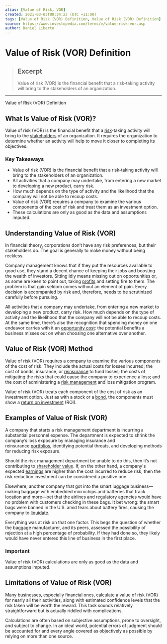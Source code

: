 ```yaml
---
alias: [Value of Risk, VOR]
created: 2021-03-03T00:34:23 (UTC +11:00)
tags: [Value of Risk (VOR) Definition, Value of Risk (VOR) Definition]
source: https://www.investopedia.com/terms/v/value-risk-vor.asp
author: Daniel Liberto
---
```


# Value of Risk (VOR) Definition

> ## Excerpt
> Value of risk (VOR) is the financial benefit that a risk-taking activity will bring to the stakeholders of an organization.

---

Value of Risk (VOR) Definition
## What Is Value of Risk (VOR)?

Value of risk (VOR) is the financial benefit that a [risk](https://www.investopedia.com/terms/r/risk.asp)\-taking activity will bring to the [stakeholders](https://www.investopedia.com/terms/s/stakeholder.asp) of an organization. It requires the organization to determine whether an activity will help to move it closer to completing its objectives.

### Key Takeaways

-   Value of risk (VOR) is the financial benefit that a risk-taking activity will bring to the stakeholders of an organization.
-   All activities that a company may undertake, from entering a new market to developing a new product, carry risk. 
-   How much depends on the type of activity and the likelihood that the company will not be able to recoup costs.
-   Value of risk (VOR) requires a company to examine the various components of the cost of risk and treat them as an investment option.
-   These calculations are only as good as the data and assumptions imputed. 

## Understanding Value of Risk (VOR)

In financial theory, corporations don’t have any risk preferences, but their stakeholders do. The goal is generally to make money without being reckless.

Company management knows that if they put the resources available to good use, they stand a decent chance of keeping their jobs and boosting the wealth of investors. Sitting idly means missing out on opportunities or, as some are keen to point out, taking [profits](https://www.investopedia.com/terms/p/profit.asp) and setting fire to them. The problem is that gain seldom comes without an element of pain. Every decision is accompanied by risk and, therefore, needs to be scrutinized carefully before pursuing.

All activities that a company may undertake, from entering a new market to developing a new product, carry risk. How much depends on the type of activity and the likelihood that the company will not be able to recoup costs. At the same time, there’s also the recognition that spending money on one endeavor carries with it an [opportunity cost](https://www.investopedia.com/terms/o/opportunitycost.asp): the potential benefits a business misses out on when choosing one alternative over another.

## Value of Risk (VOR) Method

Value of risk (VOR) requires a company to examine the various components of the cost of risk. They include the actual costs for losses incurred; the cost of bonds, insurance, or [reinsurance](https://www.investopedia.com/terms/r/reinsurance.asp) to fund losses; the costs of mitigating the risks that could cause the company to experience a loss; and the cost of administering a [risk management](https://www.investopedia.com/terms/r/riskmanagement.asp) and loss mitigation program.

Value of risk (VOR) treats each component of the cost of risk as an investment option. Just as with a stock or a [bond](https://www.investopedia.com/terms/b/bond.asp), the components must show a [return on investment](https://www.investopedia.com/terms/r/returnoninvestment.asp) (ROI).

## Examples of Value of Risk (VOR)

A company that starts a risk management department is incurring a substantial personnel expense. The department is expected to shrink the company’s loss exposure by managing insurance and reinsurance [portfolios](https://www.investopedia.com/terms/p/portfolio.asp), identifying potential threats, and developing methods for reducing risk exposure.

Should the risk management department be unable to do this, then it’s not contributing to [shareholder value](https://www.investopedia.com/terms/s/shareholder-value.asp). If, on the other hand, a company's expected [earnings](https://www.investopedia.com/terms/e/earnings.asp) are higher than the cost incurred to reduce risk, then the risk reduction investment can be considered a positive one.

Elsewhere, another company that got into the smart luggage business—making baggage with embedded microchips and batteries that track location and more—bet that the airlines and regulatory agencies would have no problem with customers checking in these bags. It bet wrong: the smart bags were banned in the U.S. amid fears about battery fires, causing the company to [liquidate](https://www.investopedia.com/terms/l/liquidate.asp).

Everything was at risk on that one factor. This begs the question of whether the baggage manufacturer, and its peers, assessed the possibility of rejection at a high percentage of probability. If they had done so, they likely would have never entered this line of business in the first place.

### Important

Value of risk (VOR) calculations are only as good as the data and assumptions imputed. 

## Limitations of Value of Risk (VOR)

Many businesses, especially financial ones, calculate a value of risk (VOR) for nearly all their activities, along with estimated confidence levels that the risk taken will be worth the reward. This task sounds relatively straightforward but is actually riddled with complications.

Calculations are often based on subjective assumptions, prone to oversight, and subject to change. In an ideal world, potential errors of judgment should be accounted for and every angle covered as objectively as possible by relying on more than one source.

